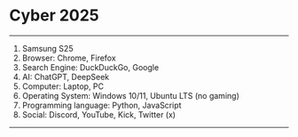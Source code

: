 # Cyber 2025

---
1. Samsung S25
2. Browser: Chrome, Firefox
3. Search Engine: DuckDuckGo, Google
4. AI: ChatGPT, DeepSeek
5. Computer: Laptop, PC
6. Operating System: Windows 10/11, Ubuntu LTS (no gaming)
7. Programming language: Python, JavaScript
8. Social: Discord, YouTube, Kick, Twitter (x)
---
